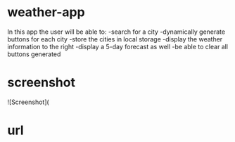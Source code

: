# weather-app
In this app the user will be able to:
-search for a city
-dynamically generate buttons for each city
-store the cities in local storage
-display the weather information to the right
-display a 5-day forecast as well
-be able to clear all buttons generated

# screenshot
![Screenshot](

# url 
